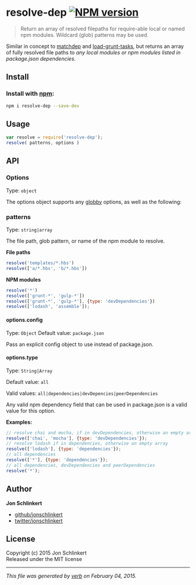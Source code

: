 # resolve-dep [![NPM version](https://badge.fury.io/js/resolve-dep.svg)](http://badge.fury.io/js/resolve-dep)

> Return an array of resolved filepaths for require-able local or named npm modules. Wildcard (glob) patterns may be used.

Similar in concept to [matchdep](https://github.com/tkellen/node-matchdep) and [load-grunt-tasks](https://github.com/sindresorhus/load-grunt-tasks), but returns an array of fully resolved file paths to _any local modules or npm modules listed in package.json dependencies_.

## Install
### Install with [npm](npmjs.org):

```bash
npm i resolve-dep --save-dev
```

## Usage

```js
var resolve = require('resolve-dep');
resolve( patterns, options )
```

## API




### Options

Type: `object`

The options object supports any [globby](https://github.com/sindresorhus/globby) options, as well as the following:


### patterns

Type: `string|array`

The file path, glob pattern, or name of the npm module to resolve.

**File paths**

```js
resolve('templates/*.hbs')
resolve(['a/*.hbs', 'b/*.hbs'])
```

**NPM modules**

```js
resolve('*')
resolve(['grunt-*', 'gulp-*'])
resolve(['grunt-*', 'gulp-*'], {type: 'devDependencies'})
resolve(['lodash', 'assemble']);
```

#### options.config
Type: `Object`
Default value: `package.json`

Pass an explicit config object to use instead of package.json.

#### options.type

Type: `String|Array`

Default value: `all`

Valid values: `all|dependencies|devDepencies|peerDependencies`

Any valid npm dependency field that can be used in package.json is a valid value for this option.

**Examples:**

```js
// resolve chai and mocha, if in devDependencies, otherwise an empty array
resolve(['chai', 'mocha'], {type: 'devDependencies'});
// resolve lodash if in dependencies, otherwise an empty array
resolve(['lodash'], {type: 'dependencies'});
// all dependencies
resolve(['*'], {type: 'dependencies'});
// all dependencies, devDependencies and peerDependencies
resolve('*');
```


## Author

**Jon Schlinkert**
 
+ [github/jonschlinkert](https://github.com/jonschlinkert)
+ [twitter/jonschlinkert](http://twitter.com/jonschlinkert) 

## License
Copyright (c) 2015 Jon Schlinkert  
Released under the MIT license

***

_This file was generated by [verb](https://github.com/assemble/verb) on February 04, 2015._